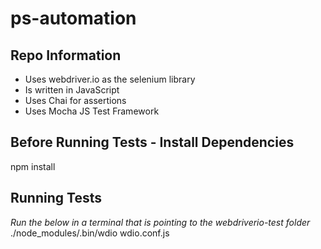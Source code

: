 # ps-automation

## Repo Information
- Uses webdriver.io as the selenium library
- Is written in JavaScript
- Uses Chai for assertions
- Uses Mocha JS Test Framework

## Before Running Tests - Install Dependencies
npm install

## Running Tests
*Run the below in a terminal that is pointing to the webdriverio-test folder*
./node_modules/.bin/wdio wdio.conf.js
